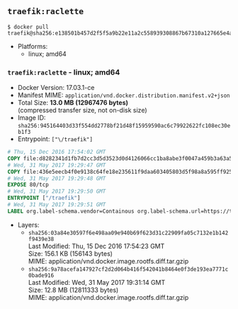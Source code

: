 ## `traefik:raclette`

```console
$ docker pull traefik@sha256:e138501b457d2f5f5a9b22e11a2c558939308867b67310a127665e4aa4de09e0
```

-	Platforms:
	-	linux; amd64

### `traefik:raclette` - linux; amd64

-	Docker Version: 17.03.1-ce
-	Manifest MIME: `application/vnd.docker.distribution.manifest.v2+json`
-	Total Size: **13.0 MB (12967476 bytes)**  
	(compressed transfer size, not on-disk size)
-	Image ID: `sha256:945164403d33f554dd2778bf21d48f15959590ac6c79922622fc108ec30eb1f3`
-	Entrypoint: `["\/traefik"]`

```dockerfile
# Thu, 15 Dec 2016 17:54:02 GMT
COPY file:d8282341d1fb7d2cc3d5d3523d0d4126066cc1ba8abe3f0047a459b3a63a5653 in /etc/ssl/certs/ 
# Wed, 31 May 2017 19:29:47 GMT
COPY file:436e5eecb4f0e9138c64fe18e235611f9daa603405803d5f98a8a595ff925123 in / 
# Wed, 31 May 2017 19:29:48 GMT
EXPOSE 80/tcp
# Wed, 31 May 2017 19:29:50 GMT
ENTRYPOINT ["/traefik"]
# Wed, 31 May 2017 19:29:51 GMT
LABEL org.label-schema.vendor=Containous org.label-schema.url=https://traefik.io org.label-schema.name=Traefik org.label-schema.description=A modern reverse-proxy org.label-schema.version=v1.3.0 org.label-schema.docker.schema-version=1.0
```

-	Layers:
	-	`sha256:03a84e30597f6e498aa09e940b69f623d31c22909fa05c7132e1b142f9439e38`  
		Last Modified: Thu, 15 Dec 2016 17:54:23 GMT  
		Size: 156.1 KB (156143 bytes)  
		MIME: application/vnd.docker.image.rootfs.diff.tar.gzip
	-	`sha256:9a78acefa147927cf2d2d064b416f542041b8464e0f3de193ea7771c0bade916`  
		Last Modified: Wed, 31 May 2017 19:31:14 GMT  
		Size: 12.8 MB (12811333 bytes)  
		MIME: application/vnd.docker.image.rootfs.diff.tar.gzip
